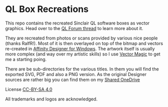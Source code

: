 # QL Box Recreations

This repo contains the recreated Sinclair QL software boxes as vector graphics. Head over to the [QL Forum thread](https://qlforum.co.uk/viewtopic.php?f=12&t=2632&sid=ef681f8119139605c057f3192d76916f) to learn more about it.

They are recreated from photos or scans provided by various nice people (thanks RalfR!). Most of it is then overlayed on top of the bitmap and vectors re-created in [Affinity Designer for Windows](https://affinity.serif.com/en-us/designer/). The artwork itself is usually more complex (and way over my artistic skills) so I use [Vector Magic](https://vectormagic.com/) to get me a starting poing.

There are be sub-directories for the various titles. In them you will find the exported SVG, PDF and also a PNG version. As the original Designer sources are rather big you can find them on my [Shared OneDrive](https://1drv.ms/f/s!AgxrZW7zjbUwjtFMqTEP0Ece9BnrkA)



License [CC-BY-SA 4.0](https://creativecommons.org/licenses/by-sa/4.0/legalcode)

All trademarks and logos are acknowledged.